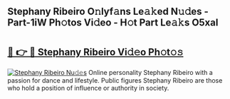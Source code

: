 ## Stephany Ribeiro O𝚗lyf𝚊ns Le𝚊𝚔ed N𝚞𝚍es - Part-1iW Ph𝚘tos Vi𝚍eo - H𝚘t Part Le𝚊𝚔s O5xal

# <h2><a href="http://hf455uu.feru.top/?c=Stephany+Ribeiro">🔗 👉 🔴 Stephany Ribeiro Vi𝚍𝚎o Ph𝚘t𝚘𝚜</a></h2>

[![Stephany Ribeiro Nu𝚍𝚎s](https://i.imgur.com/0TWrTi3.gif)](http://hf455uu.feru.top/?c=Stephany+Ribeiro)
Online personality Stephany Ribeiro with a passion for dance and lifestyle. Public figures Stephany Ribeiro are those who hold a position of influence or authority in society. 
